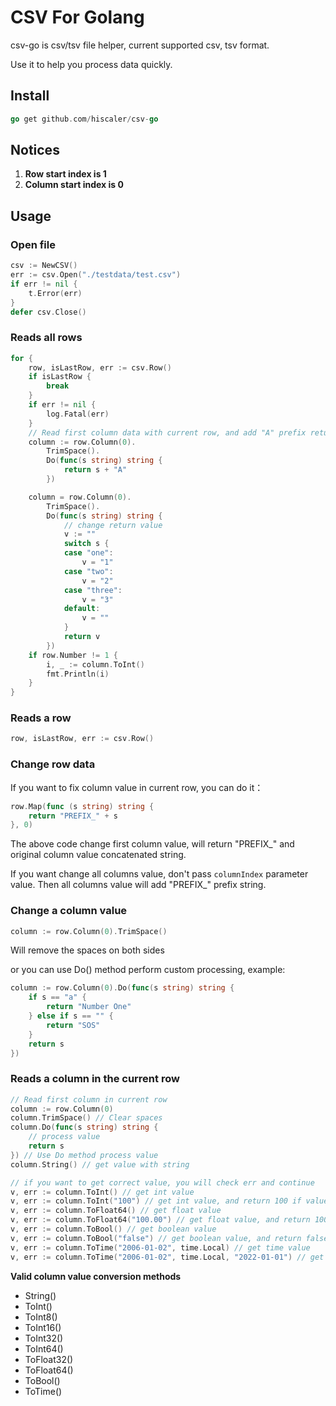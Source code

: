 CSV For Golang
==============

csv-go is csv/tsv file helper, current supported csv, tsv format.

Use it to help you process data quickly.

## Install

```go
go get github.com/hiscaler/csv-go
```

## Notices

1. **Row start index is 1**
2. **Column start index is 0**

## Usage

### Open file
```go
csv := NewCSV()
err := csv.Open("./testdata/test.csv")
if err != nil {
    t.Error(err)
}
defer csv.Close()
```

### Reads all rows
```go
for {
    row, isLastRow, err := csv.Row()
    if isLastRow {
        break
    }
    if err != nil {
        log.Fatal(err)
    }
    // Read first column data with current row, and add "A" prefix return value
    column := row.Column(0).
        TrimSpace().
        Do(func(s string) string {
            return s + "A"
        })    

    column = row.Column(0).
        TrimSpace().
        Do(func(s string) string {
            // change return value
            v := ""
            switch s {
            case "one":
                v = "1"
            case "two":
                v = "2"
            case "three":
                v = "3"
            default:
                v = ""
            }
            return v
        })
    if row.Number != 1 {
        i, _ := column.ToInt()
        fmt.Println(i)
    }
}
```

### Reads a row
```go
row, isLastRow, err := csv.Row()
```

### Change row data

If you want to fix column value in current row, you can do it：

```go
row.Map(func (s string) string {
    return "PREFIX_" + s
}, 0)
```

The above code change first column value, will return "PREFIX_" and original column value concatenated string.

If you want change all columns value, don't pass `columnIndex` parameter value. Then all columns value will add "PREFIX_" prefix string.

### Change a column value
```go
column := row.Column(0).TrimSpace()
```
Will remove the spaces on both sides

or you can use Do() method perform custom processing, example:
```go
column := row.Column(0).Do(func(s string) string {
    if s == "a" {
        return "Number One"
    } else if s == "" {
        return "SOS"
    }
    return s
})
```

### Reads a column in the current row
```go
// Read first column in current row
column := row.Column(0)
column.TrimSpace() // Clear spaces
column.Do(func(s string) string {
	// process value
	return s
}) // Use Do method process value
column.String() // get value with string

// if you want to get correct value, you will check err and continue
v, err := column.ToInt() // get int value
v, err := column.ToInt("100") // get int value, and return 100 if value is empty
v, err := column.ToFloat64() // get float value
v, err := column.ToFloat64("100.00") // get float value, and return 100.00 if value is empty
v, err := column.ToBool() // get boolean value
v, err := column.ToBool("false") // get boolean value, and return false if value is empty
v, err := column.ToTime("2006-01-02", time.Local) // get time value
v, err := column.ToTime("2006-01-02", time.Local, "2022-01-01") // get time value, and return 2022-01-01 if value is empty
```

**Valid column value conversion methods**

- String()
- ToInt()
- ToInt8()
- ToInt16()
- ToInt32()
- ToInt64()
- ToFloat32()
- ToFloat64()
- ToBool()
- ToTime()
